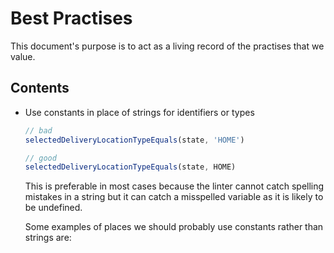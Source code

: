 # Best Practises

This document's purpose is to act as a living record of the practises that we value.

## Contents

- Use constants in place of strings for identifiers or types

  ```javascript
  // bad
  selectedDeliveryLocationTypeEquals(state, 'HOME')

  // good
  selectedDeliveryLocationTypeEquals(state, HOME)
  ```

  This is preferable in most cases because the linter cannot catch spelling mistakes in a string but it can catch a misspelled variable as it is likely to be undefined.

  Some examples of places we should probably use constants rather than strings are:
